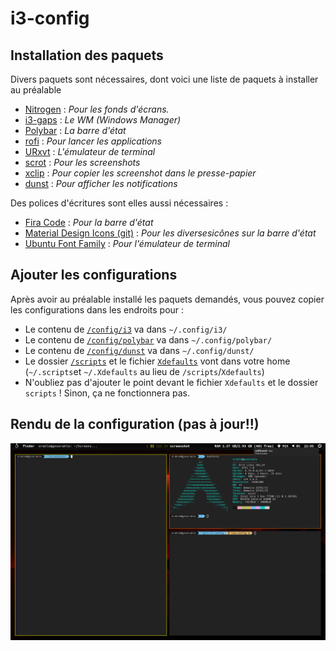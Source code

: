# i3-config

## Installation des paquets

Divers paquets sont nécessaires, dont voici une liste de paquets à installer au préalable
* [Nitrogen](https://github.com/l3ib/nitrogen) : *Pour les fonds d'écrans.*
* [i3-gaps](https://github.com/Airblader/i3) : *Le WM (Windows Manager)*
* [Polybar](https://github.com/jaagr/polybar) : *La barre d'état*
* [rofi](https://github.com/DaveDavenport/rofi) : *Pour lancer les applications*
* [URxvt](http://software.schmorp.de/pkg/rxvt-unicode.html) : *L'émulateur de terminal*
* [scrot](https://github.com/dreamer/scrot) : *Pour les screenshots*
* [xclip](https://github.com/astrand/xclip) : *Pour copier les screenshot dans le presse-papier*
* [dunst](https://github.com/dunst-project/dunst) : *Pour afficher les notifications*

Des polices d'écritures sont elles aussi nécessaires :
* [Fira Code](https://www.archlinux.org/packages/community/any/ttf-fira-code/) : *Pour la barre d'état*
* [Material Design Icons (git)](https://aur.archlinux.org/packages/ttf-material-design-icons-git/) : *Pour les diversesicônes sur la barre d'état*
* [Ubuntu Font Family](https://design.ubuntu.com/font/) : *Pour l'émulateur de terminal*

## Ajouter les configurations
Après avoir au préalable installé les paquets demandés, vous pouvez copier les configurations dans les endroits pour :

- Le contenu de [`/config/i3`](https://github.com/orakless/i3-config/tree/low-config/configs/i3) va dans `~/.config/i3/`
- Le contenu de [`/config/polybar`](https://github.com/orakless/i3-config/tree/low-config/configs/polybar) va dans `~/.config/polybar/`
- Le contenu de [`/config/dunst`](https://github.com/orakless/i3-config/tree/low-config/configs/dunst) va dans `~/.config/dunst/`
- Le dossier [`/scripts`](https://github.com/orakless/i3-config/tree/low-config/scripts) et le fichier [`Xdefaults`](https://github.com/orakless/i3-config/blob/low-config/Xdefaults) vont dans votre home (`~/.scripts`et `~/.Xdefaults` au lieu de `/scripts`/`Xdefaults`)
- N'oubliez pas d'ajouter le point devant le fichier `Xdefaults` et le dossier `scripts` ! Sinon, ça ne fonctionnera pas.

## Rendu de la configuration (pas à jour!!)
![Rendu](https://github.com/orakless/i3-config/raw/low-config/rendu.png)
